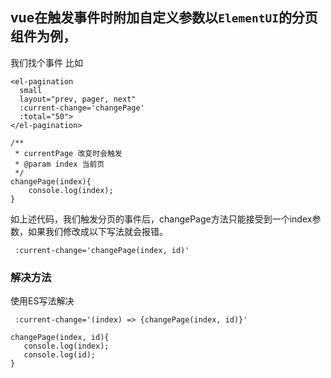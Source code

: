 ## vue在触发事件时附加自定义参数以`ElementUI`的分页组件为例，
我们找个事件
比如
```
<el-pagination
  small
  layout="prev, pager, next"
  :current-change='changePage'
  :total="50">
</el-pagination>
```

```
/**
 * currentPage 改变时会触发
 * @param index 当前页
 */
changePage(index){
    console.log(index);
}
```

如上述代码，我们触发分页的事件后，changePage方法只能接受到一个index参数，如果我们修改成以下写法就会报错。
```
 :current-change='changePage(index, id)'
```
### 解决方法
使用ES写法解决
```
 :current-change='(index) => {changePage(index, id)}'
```
```
changePage(index, id){
   console.log(index);
   console.log(id);
}
```



